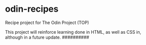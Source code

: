 # odin-recipes
Recipe project for The Odin Project (TOP)

This project will reinforce learning done in HTML, as well as CSS in, although in a future update.
##########

